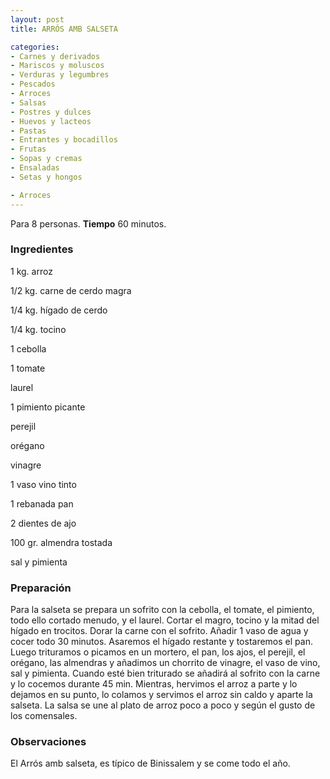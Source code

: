 ```yaml
---
layout: post
title: ARRÓS AMB SALSETA

categories:
- Carnes y derivados
- Mariscos y moluscos
- Verduras y legumbres
- Pescados
- Arroces
- Salsas
- Postres y dulces
- Huevos y lacteos
- Pastas
- Entrantes y bocadillos
- Frutas
- Sopas y cremas
- Ensaladas
- Setas y hongos

- Arroces
---
```

Para 8 personas.
<b>Tiempo</b> 60 minutos.

<h3>Ingredientes</h3>

1 kg. arroz

1/2 kg. carne de cerdo magra

1/4 kg. hígado de cerdo

1/4 kg. tocino

1 cebolla

1 tomate

laurel

1 pimiento picante

perejil

orégano

vinagre

1 vaso vino tinto

1 rebanada pan

2 dientes de ajo

100 gr. almendra tostada

sal y pimienta

<h3>Preparación</h3>

Para la salseta se prepara un sofrito con la cebolla, el tomate, el pimiento, todo ello cortado menudo, y el laurel. Cortar el magro, tocino y la mitad del hígado en trocitos. Dorar la carne con el sofrito. Añadir 1 vaso de agua y cocer todo 30 minutos. Asaremos el hígado restante y tostaremos el pan. Luego trituramos o picamos en un mortero, el pan, los ajos, el perejil, el orégano, las almendras y añadimos un chorrito de vinagre, el vaso de vino, sal y pimienta. Cuando esté bien triturado se añadirá al sofrito con la carne y lo cocemos durante 45 min. Mientras, hervimos el arroz a parte y lo dejamos en su punto, lo colamos y servimos el arroz sin caldo y aparte la salseta. La salsa se une al plato de arroz poco a poco y según el gusto de los comensales.

<h3>Observaciones</h3>

El Arrós amb salseta, es típico de Binissalem y se come todo el año.

